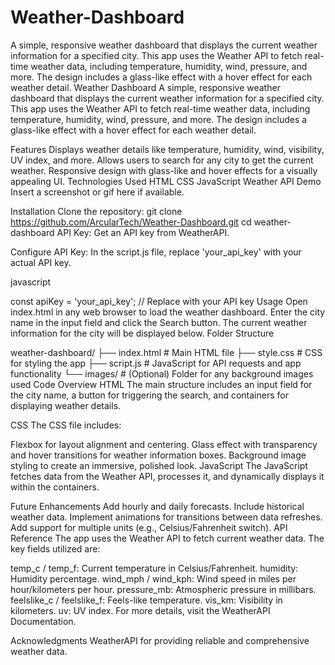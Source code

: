 # Weather-Dashboard
A simple, responsive weather dashboard that displays the current weather information for a specified city. This app uses the Weather API to fetch real-time weather data, including temperature, humidity, wind, pressure, and more. The design includes a glass-like effect with a hover effect for each weather detail.
Weather Dashboard
A simple, responsive weather dashboard that displays the current weather information for a specified city. This app uses the Weather API to fetch real-time weather data, including temperature, humidity, wind, pressure, and more. The design includes a glass-like effect with a hover effect for each weather detail.

Features
Displays weather details like temperature, humidity, wind, visibility, UV index, and more.
Allows users to search for any city to get the current weather.
Responsive design with glass-like and hover effects for a visually appealing UI.
Technologies Used
HTML
CSS
JavaScript
Weather API
Demo
Insert a screenshot or gif here if available.

Installation
Clone the repository:
git clone https://github.com/ArcularTech/Weather-Dashboard.git
cd weather-dashboard
API Key: Get an API key from WeatherAPI.

Configure API Key: In the script.js file, replace 'your_api_key' with your actual API key.

javascript

const apiKey = 'your_api_key'; // Replace with your API key
Usage
Open index.html in any web browser to load the weather dashboard.
Enter the city name in the input field and click the Search button.
The current weather information for the city will be displayed below.
Folder Structure

weather-dashboard/
├── index.html       # Main HTML file
├── style.css        # CSS for styling the app
├── script.js        # JavaScript for API requests and app functionality
└── images/          # (Optional) Folder for any background images used
Code Overview
HTML
The main structure includes an input field for the city name, a button for triggering the search, and containers for displaying weather details.

CSS
The CSS file includes:

Flexbox for layout alignment and centering.
Glass effect with transparency and hover transitions for weather information boxes.
Background image styling to create an immersive, polished look.
JavaScript
The JavaScript fetches data from the Weather API, processes it, and dynamically displays it within the containers.

Future Enhancements
Add hourly and daily forecasts.
Include historical weather data.
Implement animations for transitions between data refreshes.
Add support for multiple units (e.g., Celsius/Fahrenheit switch).
API Reference
The app uses the Weather API to fetch current weather data. The key fields utilized are:

temp_c / temp_f: Current temperature in Celsius/Fahrenheit.
humidity: Humidity percentage.
wind_mph / wind_kph: Wind speed in miles per hour/kilometers per hour.
pressure_mb: Atmospheric pressure in millibars.
feelslike_c / feelslike_f: Feels-like temperature.
vis_km: Visibility in kilometers.
uv: UV index.
For more details, visit the WeatherAPI Documentation.


Acknowledgments
WeatherAPI for providing reliable and comprehensive weather data.
